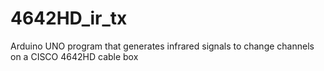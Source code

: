 # 4642HD_ir_tx
Arduino UNO program that generates infrared signals to change channels on a CISCO 4642HD cable box

